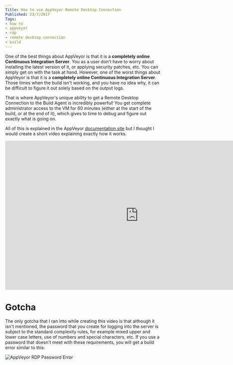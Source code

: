 ```yaml
---
Title: How to use AppVeyor Remote Desktop Connection
Published: 23/7/2017
Tags:
- how to
- appveyor
- rdp
- remote desktop connection
- build
---
```


One of the best things about AppVeyor is that it is a **completely online Continuous Integration Server**.  You as a user don't have to worry about installing the latest version of it, or applying security patches, etc.  You can simply get on with the task at hand.  However, one of the worst things about AppVeyor is that it is a **completely online Continuous Integration Server**.  Those times when the build isn't working, and you have no idea why, it can be difficult to figure it out solely based on the output logs.

That is where AppVeyor's unique ability to get a Remote Desktop Connection to the Build Agent is incredibly powerful!  You get complete administrator access to the VM for 60 minutes (either at the start of the build, or at the end of it), which gives to time to debug and figure out exactly what is going on.

All of this is explained in the AppVeyor [documentation site](https://www.appveyor.com/docs/how-to/rdp-to-build-worker/) but I thought I would create a short video explaining exactly how it works.

<iframe width="853" height="480" src="https://www.youtube.com/embed/5OHsXduezIw" frameborder="0" allowfullscreen></iframe>

# Gotcha

The only gotcha that I ran into while creating this video is that although it isn't mentioned, the password that you create for logging into the server is subject to the standard complexity rules, for example mixed upper and lower case letters, use of numbers and special characters, etc.  If you use a password that doesn't meet with these requirements, you will get a build error similar to this:

![AppVeyor RDP Password Error](https://gep13wpstorage.blob.core.windows.net/gep13/2017/07/23/appveyor_rdp_password_error.png)
